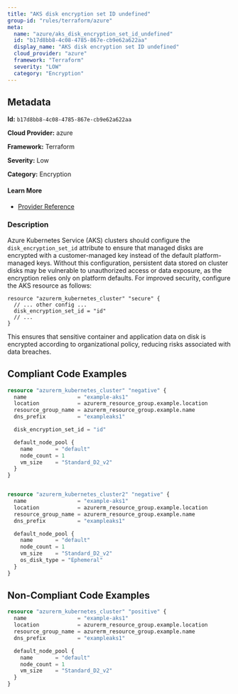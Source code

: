 ```yaml
---
title: "AKS disk encryption set ID undefined"
group-id: "rules/terraform/azure"
meta:
  name: "azure/aks_disk_encryption_set_id_undefined"
  id: "b17d8bb8-4c08-4785-867e-cb9e62a622aa"
  display_name: "AKS disk encryption set ID undefined"
  cloud_provider: "azure"
  framework: "Terraform"
  severity: "LOW"
  category: "Encryption"
---
```

## Metadata

**Id:** `b17d8bb8-4c08-4785-867e-cb9e62a622aa`

**Cloud Provider:** azure

**Framework:** Terraform

**Severity:** Low

**Category:** Encryption

#### Learn More

 - [Provider Reference](https://registry.terraform.io/providers/hashicorp/azurerm/latest/docs/resources/kubernetes_cluster#disk_encryption_set_id)

### Description

 Azure Kubernetes Service (AKS) clusters should configure the `disk_encryption_set_id` attribute to ensure that managed disks are encrypted with a customer-managed key instead of the default platform-managed keys. Without this configuration, persistent data stored on cluster disks may be vulnerable to unauthorized access or data exposure, as the encryption relies only on platform defaults. For improved security, configure the AKS resource as follows:

```
resource "azurerm_kubernetes_cluster" "secure" {
  // ... other config ...
  disk_encryption_set_id = "id"
  // ... 
}
```
This ensures that sensitive container and application data on disk is encrypted according to organizational policy, reducing risks associated with data breaches.


## Compliant Code Examples
```terraform
resource "azurerm_kubernetes_cluster" "negative" {
  name                = "example-aks1"
  location            = azurerm_resource_group.example.location
  resource_group_name = azurerm_resource_group.example.name
  dns_prefix          = "exampleaks1"

  disk_encryption_set_id = "id"

  default_node_pool {
    name       = "default"
    node_count = 1
    vm_size    = "Standard_D2_v2"
  }
}


resource "azurerm_kubernetes_cluster2" "negative" {
  name                = "example-aks1"
  location            = azurerm_resource_group.example.location
  resource_group_name = azurerm_resource_group.example.name
  dns_prefix          = "exampleaks1"

  default_node_pool {
    name       = "default"
    node_count = 1
    vm_size    = "Standard_D2_v2"
    os_disk_type = "Ephemeral"
  }
}

```
## Non-Compliant Code Examples
```terraform
resource "azurerm_kubernetes_cluster" "positive" {
  name                = "example-aks1"
  location            = azurerm_resource_group.example.location
  resource_group_name = azurerm_resource_group.example.name
  dns_prefix          = "exampleaks1"

  default_node_pool {
    name       = "default"
    node_count = 1
    vm_size    = "Standard_D2_v2"
  }
}

```